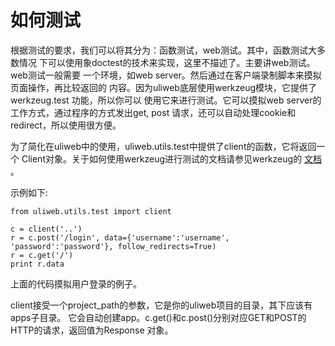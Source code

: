 # 如何测试

根据测试的要求，我们可以将其分为：函数测试，web测试。其中，函数测试大多数情况
下可以使用象doctest的技术来实现，这里不描述了。主要讲web测试。web测试一般需要
一个环境，如web server。然后通过在客户端录制脚本来摸拟页面操作，再比较返回的
内容。因为uliweb底层使用werkzeug模块，它提供了 werkzeug.test 功能，所以你可以
使用它来进行测试。它可以摸拟web server的工作方式，通过程序的方式发出get, post
请求，还可以自动处理cookie和redirect，所以使用很方便。

为了简化在uliweb中的使用，uliweb.utils.test中提供了client的函数，它将返回一个
Client对象。关于如何使用werkzeug进行测试的文档请参见werkzeug的 [文档](http://werkzeug.pocoo.org/docs/test/) 。

示例如下:


```
from uliweb.utils.test import client

c = client('..')
r = c.post('/login', data={'username':'username', 'password':'password'}, follow_redirects=True)
r = c.get('/')
print r.data
```

上面的代码摸拟用户登录的例子。

client接受一个project_path的参数，它是你的uliweb项目的目录，其下应该有apps子目录。
它会自动创建app。c.get()和c.post()分别对应GET和POST的HTTP的请求，返回值为Response
对象。

